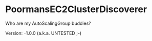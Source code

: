 PoormansEC2ClusterDiscoverer
============================

Who are my AutoScalingGroup buddies?

Version: -1.0.0 (a.k.a. UNTESTED ;-)

